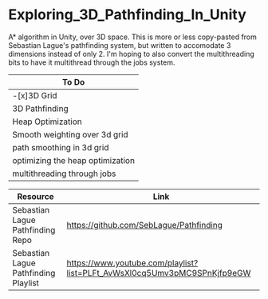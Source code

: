 # Exploring_3D_Pathfinding_In_Unity
 A* algorithm in Unity, over 3D space.
 This is more or less copy-pasted from Sebastian Lague's pathfinding system, but written to accomodate 3 dimensions instead of only 2. I'm hoping to also convert the multithreading bits to have it multithread through the jobs system.
 


|To Do|
|-----|
|-[x]3D Grid | 
| 3D Pathfinding  |
|Heap Optimization|
|Smooth weighting over 3d grid|
|path smoothing in 3d grid|
|optimizing the heap optimization|
|multithreading through jobs|
 
|Resource|Link|
|-----|-------|
|Sebastian Lague Pathfinding Repo| https://github.com/SebLague/Pathfinding|
|Sebastian Lague Pathfinding Playlist| https://www.youtube.com/playlist?list=PLFt_AvWsXl0cq5Umv3pMC9SPnKjfp9eGW|
